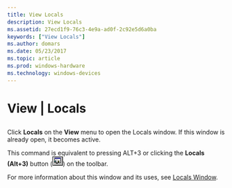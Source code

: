 ```yaml
---
title: View Locals
description: View Locals
ms.assetid: 27ecd1f9-76c3-4e9a-ad0f-2c92e5d6a0ba
keywords: ["View Locals"]
ms.author: domars
ms.date: 05/23/2017
ms.topic: article
ms.prod: windows-hardware
ms.technology: windows-devices
---
```


# View | Locals


## <span id="ddk_view_locals_dbg"></span><span id="DDK_VIEW_LOCALS_DBG"></span>


Click **Locals** on the **View** menu to open the Locals window. If this window is already open, it becomes active.

This command is equivalent to pressing ALT+3 or clicking the **Locals (Alt+3)** button (![screen shot of the locals button](images/tblocal.png)) on the toolbar.

For more information about this window and its uses, see [Locals Window](locals-window.md).

 

 





